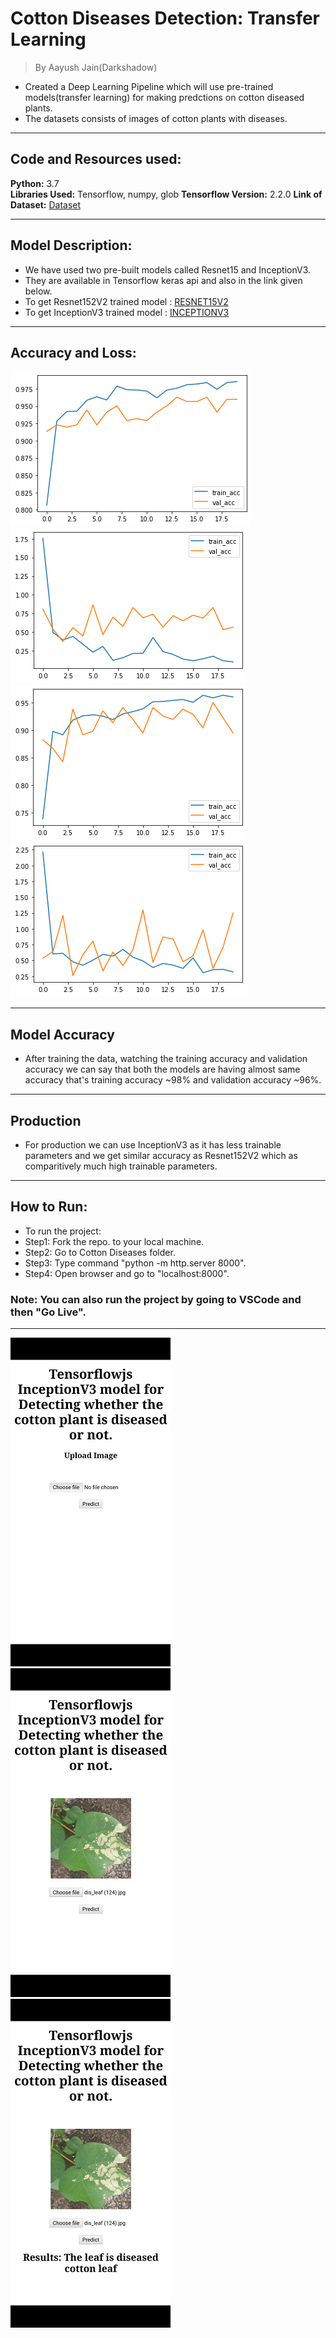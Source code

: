 # Cotton Diseases Detection: Transfer Learning
>By Aayush Jain(Darkshadow)

* Created a Deep Learning Pipeline which will use pre-trained models(transfer learning) for making predctions on cotton diseased plants.
* The datasets consists of images of cotton plants with diseases.

---

## Code and Resources used:
**Python:** 3.7  
**Libraries Used:** Tensorflow, numpy, glob
**Tensorflow Version:** 2.2.0
**Link of Dataset:** [Dataset](https://drive.google.com/drive/folders/1vdr9CC9ChYVW2iXp6PlfyMOGD-4Um1ue)

---

## Model Description:
* We have used two pre-built models called Resnet15 and InceptionV3.
* They are available in Tensorflow keras api and also in the link given below.
* To get Resnet152V2 trained model : [RESNET15V2](https://drive.google.com/file/d/1-qd_OvSipHW2Br6heUt0oUyFv9ip9v2K/view?usp=sharing)
* To get InceptionV3 trained model : [INCEPTIONV3](https://drive.google.com/file/d/1044nklmNLxIYQnMPT5e8jD_vVY10n73g/view?usp=sharing)

---

##  Accuracy and Loss:
![Alt Text](resnet_model_acc.png "RESNET15V2 ACCURACY")
![Alt Text](resnet_model_loss.png "RESNET14V2 ACCURACY")
![Alt Text](inception_model_acc.png "INCEPTION LOSS")
![Alt Text](inception_model_loss.png "INCEPTION LOSS")

---

## Model Accuracy 
* After training the data, watching the training accuracy and validation accuracy we can say that both the models are having almost same accuracy that's training accuracy ~98% and validation accuracy ~96%.

---

## Production
* For production we can use InceptionV3 as it has less trainable parameters and we get similar accuracy as Resnet152V2 which as comparitively much high trainable parameters.

---

## How to Run:
* To run the project:
* Step1: Fork the repo. to your local machine.
* Step2: Go to Cotton Diseases folder.
* Step3: Type command "python -m http.server 8000".
* Step4: Open browser and go to "localhost:8000".

### Note: You can also run the project by going to VSCode and then "Go Live".

---

![Alt Text](run_images/1.jpeg)
![Alt Text](run_images/3.jpeg)
![Alt Text](run_images/2.jpeg)  
